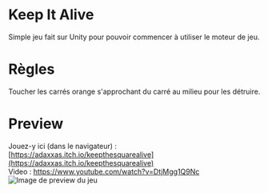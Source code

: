 # Keep It Alive

Simple jeu fait sur Unity pour pouvoir commencer à utiliser le moteur de jeu.

# Règles

Toucher les carrés orange s'approchant du carré au milieu pour les détruire.


# Preview

Jouez-y ici (dans le navigateur) : [https://adaxxas.itch.io/keepthesquarealive](https://adaxxas.itch.io/keepthesquarealive)  
Video : https://www.youtube.com/watch?v=DtjMgg1Q9Nc
![Image de preview du jeu](https://i.imgur.com/FRNYCas.png)
